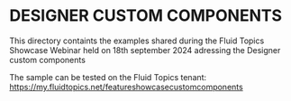 # DESIGNER CUSTOM COMPONENTS

This directory containts the examples shared during the Fluid Topics Showcase Webinar held on 18th september 2024 adressing the Designer custom components 

The sample can be tested on the Fluid Topics tenant: https://my.fluidtopics.net/featureshowcasecustomcomponents
